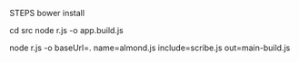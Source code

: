 STEPS
bower install

cd src
node r.js -o app.build.js

node r.js -o baseUrl=. name=almond.js include=scribe.js out=main-build.js

